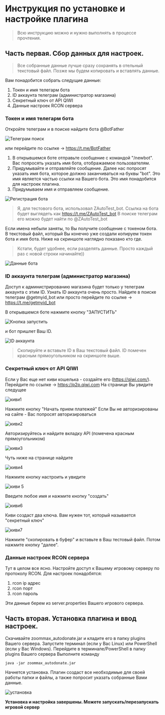 # Инструкция по установке и настройке плагина

> Всю инструкцию можно и нужно выполнять в процессе прочтения.

## Часть первая. Сбор данных для настроек.

> Все собранные данные лучше сразу сохранять в отельный текстовый файл. Позже мы будем копировать и вставлять данные.

Вам понадобится собрать следущие данные:
1. Токен и имя телегарм бота
2. ID аккаунта телеграм (администратор магазина)
3. Секретный ключ от API QIWI
4. Данные настроек RCON сервера

### Токен и имя телегарм бота
Откройте телеграм и в поиске найдите бота @BotFather

![Телеграм поиск](https://github.com/ZooMMaX/ZooMMaX-Autodonate-plugin/raw/main/Screenshot_1.png "Телеграм поиск")

или перейдите по ссылке -> https://t.me/BotFather

1) В открывшемся боте отправьте сообщение с командой "/newbot".
Вас попросять указать имя бота, отображаемое пользователям.
2) Придумывайте и отправляйте сообщение.
Далее нас попросят указать имя бота, которое должно заканчиваться на буквы "bot". Это имя является частью ссылки на Вашего бота. Это имя понадобится для настроек плагина.
3) Придумываем имя и отправляем сообщение.

![Регистрация бота](https://github.com/ZooMMaX/ZooMMaX-Autodonate-plugin/raw/main/Screenshot_4.png "Регистрация бота")

> Я, для тестового бота, использовал ZAutoTest_bot.
Ссылка на бота будет выглядеть как https://t.me/ZAutoTest_bot
В поиске телеграм его можно будет найти по @ZAutoTest_bot

Если имена небыли заняты, то Вы получите сообщение с токеном бота.
В текстовый файл, который Вы конечно уже создали копируем токен бота и имя бота. Ниже на скриншоте наглядно показано кто где.
> Кстати, будет удобнее, если разделять данные.
Просто каждый раз с новой строки начинайте))

![Данные бота](https://github.com/ZooMMaX/ZooMMaX-Autodonate-plugin/raw/main/Screenshot_5.png "Данные бота")


### ID аккаунта телеграм (администратор магазина)
Доступ к администрированию магазина будет только у телеграм аккаунта с этим ID.
Узнать ID аккаунта очень просто. Найдите в поиске телеграм @getmyid_bot или просто перейдите по ссылке -> https://t.me/getmyid_bot

В открывшемся боте нажмите кнопку "ЗАПУСТИТЬ" 

![Кнопка запустить](https://github.com/ZooMMaX/ZooMMaX-Autodonate-plugin/raw/main/Screenshot_6.png "Кнопка запустить")

и бот пришлет Ваш ID.

![ID аккаунта](https://github.com/ZooMMaX/ZooMMaX-Autodonate-plugin/raw/main/Screenshot_7.png "ID аккаунта")

> Скопируйте и вставьте ID в Ваш текстовый файл. ID помечен красным прямоугольником на скриншоте выше.

### Секретный ключ от API QIWI
Если у Вас еще нет киви кошелька - создайте его (https://qiwi.com/).
Перейдите по ссылке -> https://p2p.qiwi.com
На странице Вы увидите следущее

![киви1](https://github.com/ZooMMaX/ZooMMaX-Autodonate-plugin/raw/main/Screenshot_8.png "киви1")

Нажмите кнопку "Начать прием платежей"
Если Вы не авторизированы на сайте - Вас попросят авторизироваться

![киви2](https://github.com/ZooMMaX/ZooMMaX-Autodonate-plugin/raw/main/Screenshot_9.png "киви2")

Авторизируйтесь и найдите вкладку API (помечена красным прямоугольником)

![киви3](https://github.com/ZooMMaX/ZooMMaX-Autodonate-plugin/raw/main/Screenshot_10.png "киви3")

Чуть ниже на странице найдите

![киви4](https://github.com/ZooMMaX/ZooMMaX-Autodonate-plugin/raw/main/Screenshot_11.png "киви4")

Нажмите кнопку настроить и увидите

![киви 5](https://github.com/ZooMMaX/ZooMMaX-Autodonate-plugin/raw/main/Screenshot_12.png "киви 5")

Введите любое имя и нажмите кнопку "создать"

![киви6](https://github.com/ZooMMaX/ZooMMaX-Autodonate-plugin/raw/main/Screenshot_13.png "киви6")

Киви создаст два ключа. Вам нужен тот, который называется "секретный ключ"

![киви7](https://github.com/ZooMMaX/ZooMMaX-Autodonate-plugin/raw/main/Screenshot_14.png "киви7")

Нажмите "скопировать в буфер" и вставьте в Ваш тестовый файл. Потом нажмите кнопку "далее".

### Данные настроек RCON сервера
Тут в целом все ясно. Настройте доступ к Вашему игровому серверу по протоколу RCON.
Для настроек понадобятся:
1. rcon ip адрес
2. rcon порт
3. rcon пароль

Эти данные берем из server.properties Вашего игрового сервера.

## Часть вторая. Установка плагина и ввод настроек.
Скачивайте zoommax_autodonate.jar и кладите его в папку plugins Вашего сервера.
Запустите терминал (если у Вас Linux) или PowerShell (если у Вас Windows).
Перейдите в терминале/PowerShell в папку plugins Вашего сервера
Выполните команду

`
java -jar zoommax_autodonate.jar
`

Начнется установка. Плагин создаст все необходимые для своей работы папки и файлы, а также попросит указать собранные Вами данные.

![установка](https://github.com/ZooMMaX/ZooMMaX-Autodonate-plugin/raw/main/Screenshot_15.png "установка")

**Установка и настройка завершены. Можете запускать/перезапускать игровой сервер**
